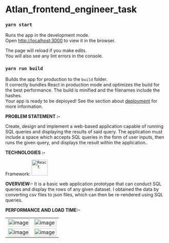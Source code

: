 # Atlan_frontend_engineer_task

  
  ### `yarn start`

Runs the app in the development mode.\
Open [http://localhost:3000](http://localhost:3000) to view it in the browser.

The page will reload if you make edits.\
You will also see any lint errors in the console.

### `yarn run build`

Builds the app for production to the `build` folder.\
It correctly bundles React in production mode and optimizes the build for the best performance.
The build is minified and the filenames include the hashes.\
Your app is ready to be deployed!
See the section about [deployment](https://create-react-app.dev/docs/getting-started/#npm-start-or-yarn-start) for more information. 
</details>    

<strong>PROBLEM STATEMENT :-</strong>

Create, design and implement a web-based application capable of running SQL queries and displaying the results of said query. The application must include a space which accepts SQL queries in the form of user inputs, then runs the given query, and displays the result within the application..

    

**TECHNOLOGIES :-**

 Framework: <code><img height="50" src="https://www.vectorlogo.zone/logos/reactjs/reactjs-ar21.svg" title="React"></code></br>

<strong>OVERVIEW:-</strong>
It is a basic web application prototype that can conduct SQL queries and display the rows of any given dataset. I obtained the data by converting csv files to json files, which can then be re-rendered using SQL queries.

<strong>PERFORMANCE AND LOAD TIME:-</strong>
<table>
  <tr>
    <td valign="top"><img  width="100%" alt="image" src=""/></td>
    <td valign="top"><img  width="100%" alt="image" src=""/></td>
  </tr>
  <tr>
    <td valign="top"><img width="100%" alt="image" src=""/></td>
    <td valign="top"><img align="right" width="100%" alt="image" src=""/></td>
  </tr>
</table>








